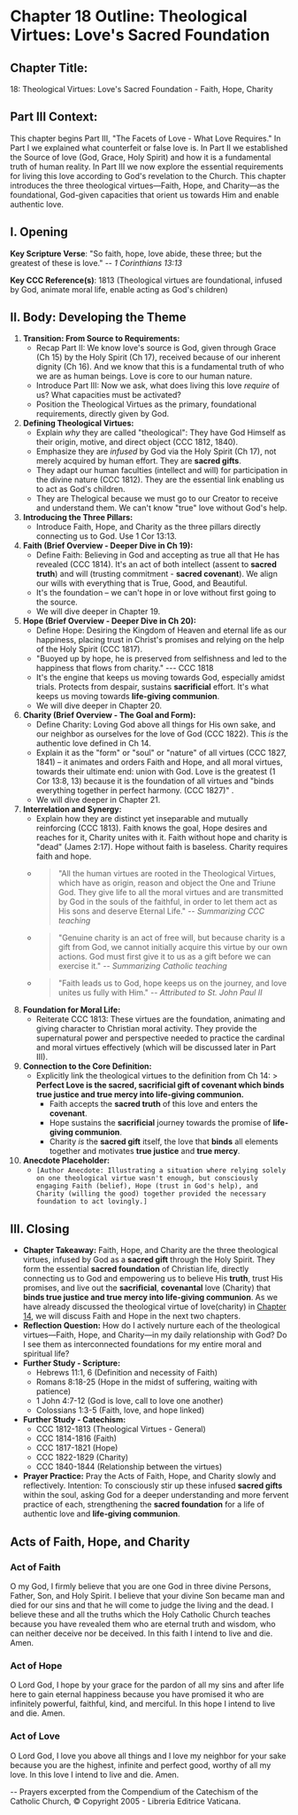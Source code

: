 # Chapter 18 Outline: Theological Virtues: Love's Sacred Foundation

## Chapter Title:
18: Theological Virtues: Love's Sacred Foundation - Faith, Hope, Charity

## Part III Context:
This chapter begins Part III, "The Facets of Love - What Love Requires." In Part I we explained what counterfeit or false love is.  In Part II we established the Source of love (God, Grace, Holy Spirit) and how it is a fundamental truth of human reality.  In Part III we now explore the essential requirements for living this love according to God's revelation to the Church. This chapter introduces the three theological virtues—Faith, Hope, and Charity—as the foundational, God-given capacities that orient us towards Him and enable authentic love.

## I. Opening

**Key Scripture Verse**: "So faith, hope, love abide, these three; but the greatest of these is love." -- _1 Corinthians 13:13_

**Key CCC Reference(s)**: 1813 (Theological virtues are foundational, infused by God, animate moral life, enable acting as God's children)

## II. Body: Developing the Theme

1.  **Transition: From Source to Requirements:**
    *   Recap Part II: We know love's source is God, given through Grace (Ch 15) by the Holy Spirit (Ch 17), received because of our inherent dignity (Ch 16). And we know that this is a fundamental truth of who we are as human beings. Love is core to our human nature.
    *   Introduce Part III: Now we ask, what does living this love *require* of us? What capacities must be activated?
    *   Position the Theological Virtues as the primary, foundational requirements, directly given by God.
2.  **Defining Theological Virtues:**
    *   Explain *why* they are called "theological": They have God Himself as their origin, motive, and direct object (CCC 1812, 1840).
    *   Emphasize they are *infused* by God via the Holy Spirit (Ch 17), not merely acquired by human effort. They are **sacred gifts**.
    *   They adapt our human faculties (intellect and will) for participation in the divine nature (CCC 1812). They are the essential link enabling us to act as God's children.
    *   They are Thelogical because we must go to our Creator to receive and understand them. We can't know "true" love without God's help.
3.  **Introducing the Three Pillars:**
    *   Introduce Faith, Hope, and Charity as the three pillars directly connecting us to God. Use 1 Cor 13:13.
4.  **Faith (Brief Overview - Deeper Dive in Ch 19):**
    *   Define Faith: Believing in God and accepting as true all that He has revealed (CCC 1814). It's an act of both intellect (assent to **sacred truth**) and will (trusting commitment - **sacred covenant**). We align our wills with everything that is True, Good, and Beautiful.
    *   It's the foundation – we can't hope in or love without first going to the source.
    *   We will dive deeper in Chapter 19.
5.  **Hope (Brief Overview - Deeper Dive in Ch 20):**
    *   Define Hope: Desiring the Kingdom of Heaven and eternal life as our happiness, placing trust in Christ's promises and relying on the help of the Holy Spirit (CCC 1817).
    *   "Buoyed up by hope, he is preserved from selfishness and led to the happiness that flows from charity." --- CCC 1818
    *   It's the engine that keeps us moving towards God, especially amidst trials. Protects from despair, sustains **sacrificial** effort. It's what keeps us moving towards **life-giving communion**.
    *   We will dive deeper in Chapter 20.
6.  **Charity (Brief Overview - The Goal and Form):**
    *   Define Charity: Loving God above all things for His own sake, and our neighbor as ourselves for the love of God (CCC 1822). This *is* the authentic love defined in Ch 14.
    *   Explain it as the "form" or "soul" or "nature" of all virtues (CCC 1827, 1841) – it animates and orders Faith and Hope, and all moral virtues, towards their ultimate end: union with God. Love is the greatest (1 Cor 13:8, 13) because it is the foundation of all virtues and "binds everything together in perfect harmony. (CCC 1827)" .
    *   We will dive deeper in Chapter 21.
7.  **Interrelation and Synergy:**
    *   Explain how they are distinct yet inseparable and mutually reinforcing (CCC 1813). Faith knows the goal, Hope desires and reaches for it, Charity unites with it. Faith without hope and charity is "dead" (James 2:17). Hope without faith is baseless. Charity requires faith and hope.
    *   > "All the human virtues are rooted in the Theological Virtues, which have as origin, reason and object the One and Triune God. They give life to all the moral virtues and are transmitted by God in the souls of the faithful, in order to let them act as His sons and deserve Eternal Life." -- *Summarizing CCC teaching*
    *   > "Genuine charity is an act of free will, but because charity is a gift from God, we cannot initially acquire this virtue by our own actions. God must first give it to us as a gift before we can exercise it." -- *Summarizing Catholic teaching*
    *   > "Faith leads us to God, hope keeps us on the journey, and love unites us fully with Him." -- *Attributed to St. John Paul II*
8.  **Foundation for Moral Life:**
    *   Reiterate CCC 1813: These virtues are the foundation, animating and giving character to Christian moral activity. They provide the supernatural power and perspective needed to practice the cardinal and moral virtues effectively (which will be discussed later in Part III).
9.  **Connection to the Core Definition:**
    *   Explicitly link the theological virtues to the definition from Ch 14: > **Perfect Love is the sacred, sacrificial gift of covenant which binds true justice and true mercy into life-giving communion.**
        *   Faith accepts the **sacred truth** of this love and enters the **covenant**.
        *   Hope sustains the **sacrificial** journey towards the promise of **life-giving communion**.
        *   Charity *is* the **sacred gift** itself, the love that **binds** all elements together and motivates **true justice** and **true mercy**.
10. **Anecdote Placeholder:**
    *   `[Author Anecdote: Illustrating a situation where relying solely on one theological virtue wasn't enough, but consciously engaging Faith (belief), Hope (trust in God's help), and Charity (willing the good) together provided the necessary foundation to act lovingly.]`

## III. Closing

*   **Chapter Takeaway:** Faith, Hope, and Charity are the three theological virtues, infused by God as a **sacred gift** through the Holy Spirit. They form the essential **sacred foundation** of Christian life, directly connecting us to God and empowering us to believe His **truth**, trust His promises, and live out the **sacrificial**, **covenantal** love (Charity) that **binds true justice and true mercy into life-giving communion**. As we have already discussed the theological virtue of love(charity) in [Chapter 14](#ch14), we will discuss Faith and Hope in the next two chapters.
*   **Reflection Question:** How do I actively nurture each of the theological virtues—Faith, Hope, and Charity—in my daily relationship with God? Do I see them as interconnected foundations for my entire moral and spiritual life?
*   **Further Study - Scripture:**
    *   Hebrews 11:1, 6 (Definition and necessity of Faith)
    *   Romans 8:18-25 (Hope in the midst of suffering, waiting with patience)
    *   1 John 4:7-12 (God is love, call to love one another)
    *   Colossians 1:3-5 (Faith, love, and hope linked)
*   **Further Study - Catechism:**
    *   CCC 1812-1813 (Theological Virtues - General)
    *   CCC 1814-1816 (Faith)
    *   CCC 1817-1821 (Hope)
    *   CCC 1822-1829 (Charity)
    *   CCC 1840-1844 (Relationship between the virtues)
*   **Prayer Practice:** Pray the Acts of Faith, Hope, and Charity slowly and reflectively. Intention: To consciously stir up these infused **sacred gifts** within the soul, asking God for a deeper understanding and more fervent practice of each, strengthening the **sacred foundation** for a life of authentic love and **life-giving communion**.

## Acts of Faith, Hope, and Charity

### Act of Faith
O my God, I firmly believe
that you are one God in three divine Persons,
Father, Son, and Holy Spirit.
I believe that your divine Son became man
and died for our sins and that he will come
to judge the living and the dead.
I believe these and all the truths
which the Holy Catholic Church teaches
because you have revealed them
who are eternal truth and wisdom,
who can neither deceive nor be deceived.
In this faith I intend to live and die.
Amen.

### Act of Hope
O Lord God,
I hope by your grace for the pardon
of all my sins
and after life here to gain eternal happiness
because you have promised it
who are infinitely powerful, faithful, kind,
and merciful.
In this hope I intend to live and die.
Amen.

### Act of Love
O Lord God, I love you above all things
and I love my neighbor for your sake
because you are the highest, infinite and perfect good,
worthy of all my love.
In this love I intend to live and die.
Amen.

-- Prayers excerpted from the Compendium of the Catechism of the Catholic Church, © Copyright 2005 - Libreria Editrice Vaticana.
